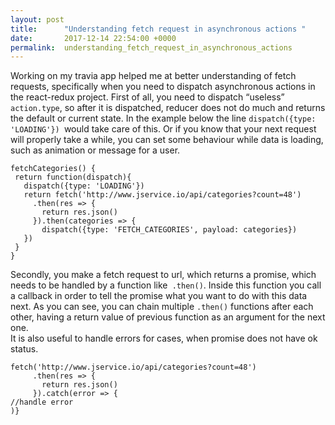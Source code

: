 ```yaml
---
layout: post
title:      "Understanding fetch request in asynchronous actions "
date:       2017-12-14 22:54:00 +0000
permalink:  understanding_fetch_request_in_asynchronous_actions
---
```


Working on my travia app helped me at better understanding of fetch requests, specifically when you need to dispatch asynchronous actions in the react-redux project. First of all, you need to dispatch “useless” `action.type`, so after it is dispatched, reducer does not do much and returns the default or current state. In the example below the line `dispatch({type: 'LOADING'}) `would take care of this. Or if you know that your next request will properly take a while, you can set some behaviour while data is loading, such as animation or message for a user. 

 ```
fetchCategories() {
  return function(dispatch){
    dispatch({type: 'LOADING'})
    return fetch('http://www.jservice.io/api/categories?count=48')
      .then(res => {
        return res.json()
      }).then(categories => {
        dispatch({type: 'FETCH_CATEGORIES', payload: categories})
    })
  }
}
```

Secondly, you make a fetch request to url, which returns a promise, which needs to be handled by a function like` .then()`. Inside this function you call a callback in order to tell the promise what you want to do with this data next. As you can see, you can chain multiple `.then()` functions after each other, having a return value of previous function as an argument for the next one.   
It is also useful to handle errors for cases, when promise does not have ok status. 

 ```
fetch('http://www.jservice.io/api/categories?count=48')
      .then(res => {
        return res.json()
      }).catch(error => {
//handle error
)}
```

 

